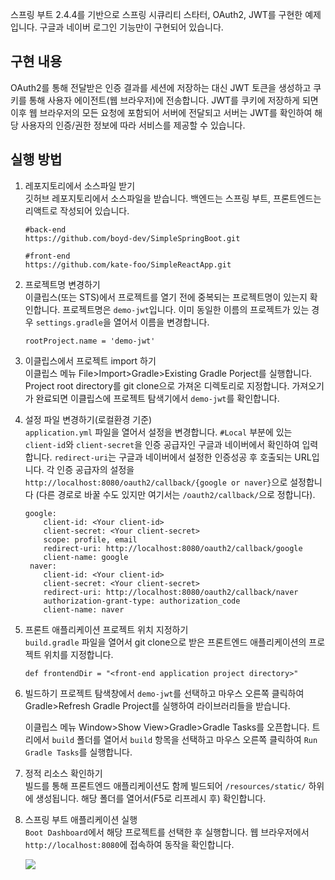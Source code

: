 스프링 부트 2.4.4를 기반으로 스프링 시큐리티 스타터, OAuth2, JWT를 구현한 예제입니다. 구글과 네이버 로그인 기능만이 구현되어 있습니다.

## 구현 내용

OAuth2를 통해 전달받은 인증 결과를 세션에 저장하는 대신 JWT 토큰을 생성하고 쿠키를 통해 사용자 에이전트(웹 브라우저)에 전송합니다. 
JWT를 쿠키에 저장하게 되면 이후 웹 브라우저의 모든 요청에 포함되어 서버에 전달되고 서버는 JWT를 확인하여 해당 사용자의 인증/권한 정보에 
따라 서비스를 제공할 수 있습니다.


## 실행 방법
 
1. 레포지토리에서 소스파일 받기  
  깃허브 레포지토리에서 소스파일을 받습니다. 백엔드는 스프링 부트, 프론트엔드는 리액트로 작성되어 있습니다.
   
   ```
   #back-end
   https://github.com/boyd-dev/SimpleSpringBoot.git
   
   #front-end
   https://github.com/kate-foo/SimpleReactApp.git
   ```  

2. 프로젝트명 변경하기  
   이클립스(또는 STS)에서 프로젝트를 열기 전에 중복되는 프로젝트명이 있는지 확인합니다. 프로젝트명은 `demo-jwt`입니다.
   이미 동일한 이름의 프로젝트가 있는 경우 `settings.gradle`을 열어서 이름을 변경합니다.
   
   ```
   rootProject.name = 'demo-jwt'
   ```     
   
3. 이클립스에서 프로젝트 import 하기  
   이클립스 메뉴 File>Import>Gradle>Existing Gradle Porject를 실행합니다. Project root directory를 git clone으로 가져온 디렉토리로 지정합니다.
   가져오기가 완료되면 이클립스에 프로젝트 탐색기에서 `demo-jwt`를 확인합니다. 
      

4. 설정 파일 변경하기(로컬환경 기준)  
   `application.yml` 파일을 열어서 설정을 변경합니다. `#Local` 부분에 있는 `client-id`와 `client-secret`을 인증 공급자인 구글과 네이버에서 확인하여 입력합니다.
    `redirect-uri`는 구글과 네이버에서 설정한 인증성공 후 호출되는 URL입니다. 각 인증 공급자의 설정을 `http://localhost:8080/oauth2/callback/{google or naver}`으로 설정합니다
    (다른 경로로 바꿀 수도 있지만 여기서는 `/oauth2/callback/`으로 정합니다).
    
    ```
    google:
        client-id: <Your client-id>
        client-secret: <Your client-secret>
        scope: profile, email
        redirect-uri: http://localhost:8080/oauth2/callback/google
        client-name: google                           
     naver:
        client-id: <Your client-id>
        client-secret: <Your client-secret>
        redirect-uri: http://localhost:8080/oauth2/callback/naver
        authorization-grant-type: authorization_code
        client-name: naver
    ``` 
    
5. 프론트 애플리케이션 프로젝트 위치 지정하기  
   `build.gradle` 파일을 열어서 git clone으로 받은 프론트엔드 애플리케이션의 프로젝트 위치를 지정합니다.
   
   ```
   def frontendDir = "<front-end application project directory>"
   
   ```  

6. 빌드하기
   프로젝트 탐색창에서 `demo-jwt`를 선택하고 마우스 오른쪽 클릭하여 Gradle>Refresh Gradle Project를 실행하여 라이브러리들을 받습니다. 
   
     
   이클립스 메뉴 Window>Show View>Gradle>Gradle Tasks를 오픈합니다. 트리에서 `build` 폴더를 열어서 `build` 항목을 선택하고 마우스 오른쪽 클릭하여 `Run Gradle Tasks`를 실행합니다.
    

7. 정적 리소스 확인하기  
   빌드를 통해 프론트엔드 애플리케이션도 함께 빌드되어 `/resources/static/` 하위에 생성됩니다. 해당 폴더를 열어서(F5로 리프레시 후) 확인합니다. 

8. 스프링 부트 애플리케이션 실행  
   `Boot Dashboard`에서 해당 프로젝트를 선택한 후 실행합니다. 웹 브라우저에서 `http://localhost:8080`에 접속하여 동작을 확인합니다.

   <img src="https://github.com/boyd-dev/SimpleSpringBoot/blob/main/demo-jwt.PNG"/>   